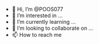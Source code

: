 - 👋 Hi, I’m @POOS077
- 👀 I’m interested in ...
- 🌱 I’m currently learning ...
- 💞️ I’m looking to collaborate on ...
- 📫 How to reach me 
